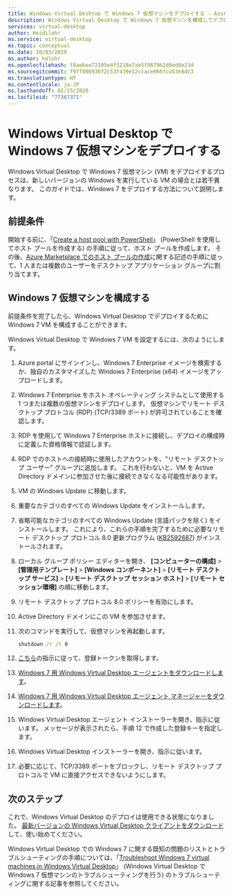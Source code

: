 ```yaml
---
title: Windows Virtual Desktop で Windows 7 仮想マシンをデプロイする - Azure
description: Windows Virtual Desktop で Windows 7 仮想マシンを構成してデプロイする方法。
services: virtual-desktop
author: Heidilohr
ms.service: virtual-desktop
ms.topic: conceptual
ms.date: 10/03/2019
ms.author: helohr
ms.openlocfilehash: f8aebee72105e4f3218e7ae5f867962d0ed8e23d
ms.sourcegitcommit: f97f086936f2c53f439e12ccace066fca53e8dc3
ms.translationtype: HT
ms.contentlocale: ja-JP
ms.lasthandoff: 02/15/2020
ms.locfileid: "77367371"
---
```

# <a name="deploy-a-windows-7-virtual-machine-on-windows-virtual-desktop"></a>Windows Virtual Desktop で Windows 7 仮想マシンをデプロイする

Windows Virtual Desktop で Windows 7 仮想マシン (VM) をデプロイするプロセスは、新しいバージョンの Windows を実行している VM の場合とは若干異なります。 このガイドでは、Windows 7 をデプロイする方法について説明します。

## <a name="prerequisites"></a>前提条件

開始する前に、「[Create a host pool with PowerShell](create-host-pools-powershell.md)」 (PowerShell を使用してホスト プールを作成する) の手順に従って、ホスト プールを作成します。 その後、[Azure Marketplace でのホスト プールの作成](create-host-pools-azure-marketplace.md#optional-assign-additional-users-to-the-desktop-application-group)に関する記述の手順に従って、1 人または複数のユーザーをデスクトップ アプリケーション グループに割り当てます。

## <a name="configure-a-windows-7-virtual-machine"></a>Windows 7 仮想マシンを構成する

前提条件を完了したら、Windows Virtual Desktop でデプロイするために Windows 7 VM を構成することができます。

Windows Virtual Desktop で Windows 7 VM を設定するには、次のようにします。

1. Azure portal にサインインし、Windows 7 Enterprise イメージを検索するか、独自のカスタマイズした Windows 7 Enterprise (x64) イメージをアップロードします。  
2. Windows 7 Enterprise をホスト オペレーティング システムとして使用する 1 つまたは複数の仮想マシンをデプロイします。 仮想マシンでリモート デスクトップ プロトコル (RDP) (TCP/3389 ポート) が許可されていることを確認します。
3. RDP を使用して Windows 7 Enterprise ホストに接続し、デプロイの構成時に定義した資格情報で認証します。 
4. RDP でのホストへの接続時に使用したアカウントを、"リモート デスクトップ ユーザー" グループに追加します。 これを行わないと、VM を Active Directory ドメインに参加させた後に接続できなくなる可能性があります。
5. VM の Windows Update に移動します。
6. 重要なカテゴリのすべての Windows Update をインストールします。
7. 省略可能なカテゴリのすべての Windows Update (言語パックを除く) をインストールします。 これにより、これらの手順を完了するために必要なリモート デスクトップ プロトコル 8.0 更新プログラム ([KB2592687](https://www.microsoft.com/download/details.aspx?id=35393)) がインストールされます。
8. ローカル グループ ポリシー エディターを開き、 **[コンピューターの構成]**  >  **[管理用テンプレート]**  >  **[Windows コンポーネント]**  >  **[リモート デスクトップ サービス]**  >  **[リモート デスクトップ セッション ホスト]**  >  **[リモート セッション環境]** の順に移動します。
9. リモート デスクトップ プロトコル 8.0 ポリシーを有効にします。
10. Active Directory ドメインにこの VM を参加させます。
11. 次のコマンドを実行して、仮想マシンを再起動します。
    
     ```cmd
     shutdown /r /t 0
     ```
    
12. [こちら](/powershell/module/windowsvirtualdesktop/export-rdsregistrationinfo/)の指示に従って、登録トークンを取得します。
13. [Windows 7 用 Windows Virtual Desktop エージェントをダウンロードします](https://query.prod.cms.rt.microsoft.com/cms/api/am/binary/RE3JZCm)。
14. [Windows 7 用 Windows Virtual Desktop エージェント マネージャーをダウンロードします](https://query.prod.cms.rt.microsoft.com/cms/api/am/binary/RE3K2e3)。
15. Windows Virtual Desktop エージェント インストーラーを開き、指示に従います。 メッセージが表示されたら、手順 12 で作成した登録キーを指定します。
16. Windows Virtual Desktop インストーラーを開き、指示に従います。
17. 必要に応じて、TCP/3389 ポートをブロックし、リモート デスクトップ プロトコルで VM に直接アクセスできないようにします。

## <a name="next-steps"></a>次のステップ

これで、Windows Virtual Desktop のデプロイは使用できる状態になりました。 [最新バージョンの Windows Virtual Desktop クライアントをダウンロード](https://aka.ms/wvd/clients/windows)して、使い始めてください。

Windows Virtual Desktop での Windows 7 に関する既知の問題のリストとトラブルシューティングの手順については、「[Troubleshoot Windows 7 virtual machines in Windows Virtual Desktop](troubleshoot-windows-7-vm.md)」 (Windows Virtual Desktop で Windows 7 仮想マシンのトラブルシューティングを行う) のトラブルシューティングに関する記事を参照してください。
